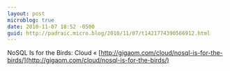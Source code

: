 ```yaml
---
layout: post
microblog: true
date: 2010-11-07 18:52 -0500
guid: http://padraic.micro.blog/2010/11/07/t1421774390566912.html
---
```

NoSQL Is for the Birds: Cloud « [http://gigaom.com/cloud/nosql-is-for-the-birds/](http://gigaom.com/cloud/nosql-is-for-the-birds/)
